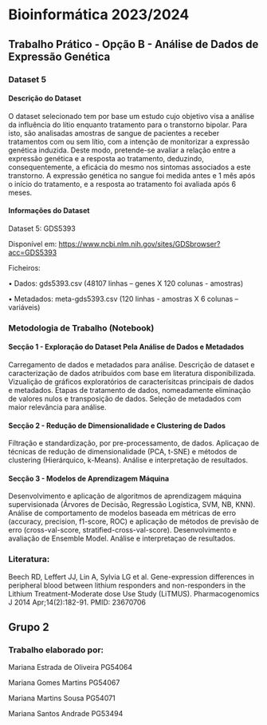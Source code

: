 # Bioinformática 2023/2024

## Trabalho Prático - Opção B - Análise de Dados de Expressão Genética

### Dataset 5

#### Descrição do Dataset
O dataset selecionado tem por base um estudo cujo objetivo visa a análise da influência do lítio enquanto tratamento para o transtorno bipolar. Para isto, são analisadas amostras de sangue de pacientes a receber tratamentos com ou sem lítio, com a intenção de monitorizar a expressão genética induzida. Deste modo, pretende-se avaliar a relação entre a expressão genética e a resposta ao tratamento, deduzindo, consequentemente, a eficácia do mesmo nos sintomas associados a este transtorno. A expressão genética no sangue foi medida antes e 1 mês após o início do tratamento, e a resposta ao tratamento foi avaliada após 6 meses. 

#### Informações do Dataset
Dataset 5: GDS5393

Disponível em: https://www.ncbi.nlm.nih.gov/sites/GDSbrowser?acc=GDS5393

Ficheiros:

•	Dados: gds5393.csv (48107 linhas – genes X 120 colunas - amostras)

•	Metadados: meta-gds5393.csv (120 linhas - amostras X 6 colunas – variáveis)


### Metodologia de Trabalho (Notebook)

#### Secção 1 - Exploração do Dataset Pela Análise de Dados e Metadados
Carregamento de dados e metadados para análise. Descrição de dataset e caracterização de dados atribuídos com base em literatura disponibilizada. Vizualição de gráficos exploratórios de caracterísitcas principais de dados e metadados. Etapas de tratamento de dados, nomeadamente eliminação de valores nulos e transposição de dados. Seleção de metadados com maior relevância para análise. 

#### Secção 2 - Redução de Dimensionalidade e Clustering de Dados
Filtração e standardização, por pre-processamento, de dados. Aplicaçao de técnicas de redução de dimensionalidade (PCA, t-SNE) e métodos de clustering (Hierárquico, k-Means). Análise e interpretação de resultados.

#### Secção 3 - Modelos de Aprendizagem Máquina
Desenvolvimento e aplicação de algoritmos de aprendizagem máquina supervisionada (Árvores de Decisão, Regressão Logística, SVM, NB, KNN). Análise de comportamento de modelos baseada em métricas de erro (accuracy, precision, f1-score, ROC) e aplicação de métodos de previsão de erro (cross-val-score, stratified-cross-val-score). Desenvolvimento e avaliação de Ensemble Model. Análise e interpretaçao de resultados. 


### Literatura:
Beech RD, Leffert JJ, Lin A, Sylvia LG et al. Gene-expression differences in peripheral blood between lithium responders and non-responders in the Lithium Treatment-Moderate dose Use Study (LiTMUS). Pharmacogenomics J 2014 Apr;14(2):182-91. PMID: 23670706


## Grupo 2
### Trabalho elaborado por:
Mariana Estrada de Oliveira PG54064

Mariana Gomes Martins PG54067

Mariana Martins Sousa PG54071

Mariana Santos Andrade PG53494
